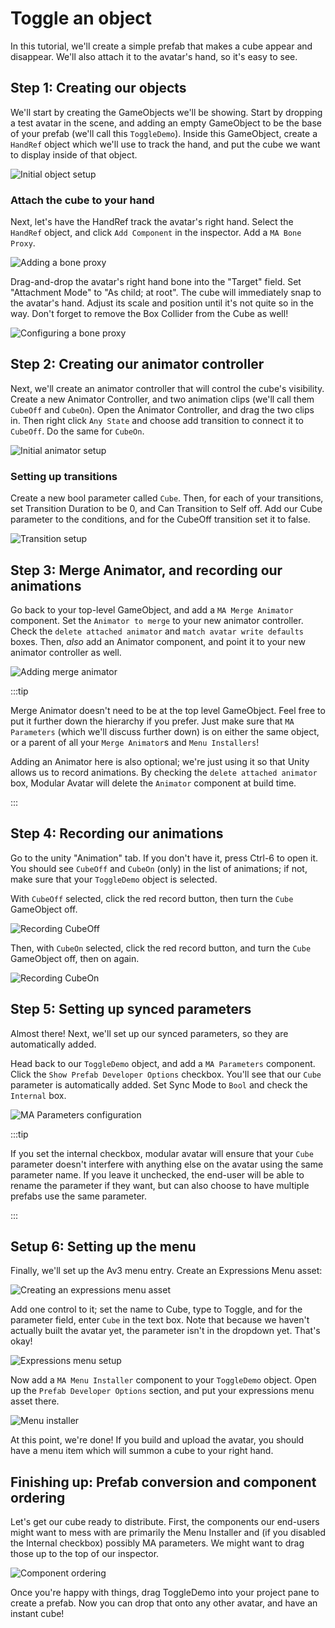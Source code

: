 ﻿---
sidebar_position: 2
sidebar_label: Toggle an object
---

# Toggle an object

In this tutorial, we'll create a simple prefab that makes a cube appear and disappear. We'll also
attach it to the avatar's hand, so it's easy to see.

## Step 1: Creating our objects

We'll start by creating the GameObjects we'll be showing. Start by dropping a test avatar in the scene,
and adding an empty GameObject to be the base of your prefab (we'll call this `ToggleDemo`). Inside this GameObject, create a `HandRef` object
which we'll use to track the hand, and put the cube we want to display inside of that object.

![Initial object setup](setup1.png)

### Attach the cube to your hand

Next, let's have the HandRef track the avatar's right hand. Select the `HandRef` object, and click `Add Component` in the inspector.
Add a `MA Bone Proxy`.

![Adding a bone proxy](setup2.png)

Drag-and-drop the avatar's right hand bone into the "Target" field. Set "Attachment Mode" to "As child; at root".
The cube will immediately snap to the avatar's hand. Adjust its scale and position until it's not quite so in the way.
Don't forget to remove the Box Collider from the Cube as well!

![Configuring a bone proxy](setup3_en.png)

## Step 2: Creating our animator controller

Next, we'll create an animator controller that will control the cube's visibility.
Create a new Animator Controller, and two animation clips (we'll call them `CubeOff` and `CubeOn`). Open the Animator Controller, and drag the two clips in.
Then right click `Any State` and choose add transition to connect it to `CubeOff`. Do the same for `CubeOn`.

![Initial animator setup](controller1.png)

### Setting up transitions

Create a new bool parameter called `Cube`. Then, for each of your transitions, set Transition Duration to be 0, and Can Transition to Self off.
Add our Cube parameter to the conditions, and for the CubeOff transition set it to false.

![Transition setup](controller2.png)

## Step 3: Merge Animator, and recording our animations

Go back to your top-level GameObject, and add a `MA Merge Animator` component.
Set the `Animator to merge` to your new animator controller. Check the `delete attached animator` and `match avatar write defaults` boxes.
Then, _also_ add an Animator component, and point it to your new animator controller as well.

![Adding merge animator](merge-animator-en.png)

:::tip

Merge Animator doesn't need to be at the top level GameObject. Feel free to put it further
down the hierarchy if you prefer. Just make sure that `MA Parameters` (which we'll discuss further down)
is on either the same object, or a parent of all your `Merge Animator`s and `Menu Installers`!

Adding an Animator here is also optional; we're just using it so that Unity allows us to
record animations. By checking the `delete attached animator` box, Modular Avatar will delete the
`Animator` component at build time.

:::

## Step 4: Recording our animations

Go to the unity "Animation" tab. If you don't have it, press Ctrl-6 to open it.
You should see `CubeOff` and `CubeOn` (only) in the list of animations; if not, make sure that your `ToggleDemo` object is selected.

With `CubeOff` selected, click the red record button, then turn the `Cube` GameObject off.

![Recording CubeOff](rec1.png)

Then, with `CubeOn` selected, click the red record button, and turn the `Cube` GameObject off, then on again.

![Recording CubeOn](rec2.png)

## Step 5: Setting up synced parameters

Almost there! Next, we'll set up our synced parameters, so they are automatically added.

Head back to our `ToggleDemo` object, and add a `MA Parameters` component. Click the `Show Prefab Developer Options` checkbox.
You'll see that our `Cube` parameter is automatically added. Set Sync Mode to `Bool` and check the `Internal` box.

![MA Parameters configuration](params-en.png)

:::tip

If you set the internal checkbox, modular avatar will ensure that your `Cube` parameter doesn't interfere with anything else on the avatar using the same parameter name.
If you leave it unchecked, the end-user will be able to rename the parameter if they want, but can also choose to have multiple prefabs use the same parameter.

:::

## Setup 6: Setting up the menu

Finally, we'll set up the Av3 menu entry. Create an Expressions Menu asset:

![Creating an expressions menu asset](exp-menu-create.png)

Add one control to it; set the name to Cube, type to Toggle, and for the parameter field, enter `Cube` in the text box. Note that because we haven't actually built the avatar yet, the parameter isn't in the dropdown yet. That's okay!

![Expressions menu setup](exp-menu-setup.png)

Now add a `MA Menu Installer` component to your `ToggleDemo` object. Open up the `Prefab Developer Options` section, and put your expressions menu asset there.

![Menu installer](menu-installer-en.png)

At this point, we're done! If you build and upload the avatar, you should have a menu item which will summon a cube to your right hand.

## Finishing up: Prefab conversion and component ordering

Let's get our cube ready to distribute. First, the components our end-users might want to mess with are primarily the Menu Installer and (if you disabled the Internal checkbox) possibly MA parameters.
We might want to drag those up to the top of our inspector.

![Component ordering](component-ordering-en.png)

Once you're happy with things, drag ToggleDemo into your project pane to create a prefab. Now you can drop that onto any other avatar, and have an instant cube!